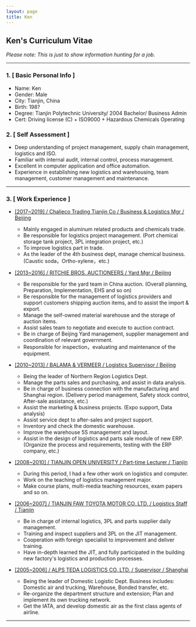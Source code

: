 ```yaml
---
layout: page
title: Ken
---
```


## Ken's Curriculum Vitae

*Please note: This is just to show information hunting for a job.*

---

### 1. [ Basic Personal Info ]

- Name: Ken
- Gender: Male
- City: Tianjin, China
- Birth: 198?
- Degree: Tianjin Polytechnic University/ 2004 Bachelor/ Business Admin
- Cert: Driving license (C) + ISO9000 + Hazardous Chemicals Operating

### 2. [ Self Assessment ]

- Deep understanding of project management, supply chain management, logistics and ISO.
- Familiar with internal audit, internal control, process management.
- Excellent in computer application and office automation.
- Experience in establishing new logistics and warehousing, team management, customer management and maintenance.

---

### 3. [ Work Experience ]

- <u>[2017~2019] / Chalieco Trading Tianjin Co / Business & Logistics Mgr / Beijing</u>

  - Mainly engaged in aluminum related products and chemicals trade.
  - Be responsible for logistics project management. (Port chemical storage tank project, 3PL integration project, etc.)
  - To improve logistics part in trade.
  - As the leader of the 4th business dept, manage chemical business. (Caustic soda，Ortho-xylene，etc.)

- <u>[2013~2016] / RITCHIE BROS. AUCTIONEERS / Yard Mgr / Beijing</u>

  - Be responsible for the yard team in China auction. (Overall planning, Preparation, Implementation, EHS and so on)
  - Be responsible for the management of logistics providers and support customers shipping auction items, and to assist the import & export.
  - Manage the self-owned material warehouse and the storage of auction items.
  - Assist sales team to negotiate and execute to auction contract.
  - Be in charge of Beijing Yard management, supplier management and coordination of relevant government.
  - Responsible for inspection，evaluating and maintenance of the equipment.

- <u>[2010~2013] / BALAMA & VERMEER / Logistics Supervisor / Beijing</u>

  - Being the leader of Northern Region Logistics Dept.
  - Manage the parts sales and purchasing, and assist in data analysis.
  - Be in charge of business connection with the manufacturing and Shanghai region. (Delivery period management, Safety stock control, After-sale assistance, etc.)
  - Assist the marketing & business projects. (Expo support, Data analysis)
  - Assist service dept to after-sales and project support.
  - Inventory and check the domestic warehouse.
  - Improve the warehouse 5S management and layout.
  - Assist in the design of logistics and parts sale module of new ERP. (Organize the process and requirements, testing with the ERP company, etc.)

- <u>[2008~2010] / TIANJIN OPEN UNIVERSITY / Part-time Lecturer / Tianjin</u>

  - During this period, I had a few other work on logistics and computer.
  - Work on the teaching of logistics management major.
  - Make course plans, multi-media teaching resources, exam papers and so on.

- <u>[2006~2007] / TIANJIN FAW TOYOTA MOTOR CO.,LTD. / Logistics Staff / Tianjin</u>

  - Be in charge of internal logistics, 3PL and parts supplier daily management.
  - Training and inspect suppliers and 3PL on the JIT management.
  - Cooperation with foreign specialist to improvement and deliver training.
  - Have in-depth learned the JIT, and fully participated in the building new factory's logistics and production processes.

- <u>[2005~2006] / ALPS TEDA LOGISTICS CO.,LTD. / Supervisor / Shanghai</u>

  - Being the leader of Domestic Logistic Dept. Business includes: Domestic air and trucking, Warehouse, Bonded transfer, etc.
  - Re-organize the department structure and extension; Plan and implement its own trucking network.
  - Get the IATA, and develop domestic air as the first class agents of airline.

---

